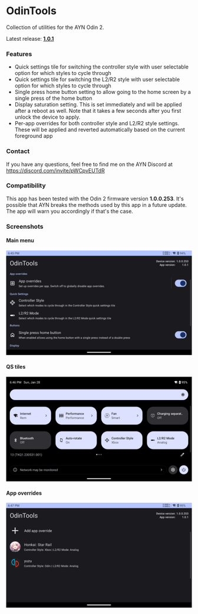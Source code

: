 # OdinTools
Collection of utilities for the AYN Odin 2.

Latest release: **[1.0.1](https://github.com/langerhans/OdinTools/releases/latest)**

### Features
- Quick settings tile for switching the controller style with user selectable option for which styles to cycle through
- Quick settings tile for switching the L2/R2 style with user selectable option for which styles to cycle through
- Single press home button setting to allow going to the home screen by a single press of the home button
- Display saturation setting. This is set immediately and will be applied after a reboot as well. Note that it takes a few seconds after you first unlock the device to apply.
- Per-app overrides for both controller style and L2/R2 style settings. These will be applied and reverted automatically based on the current foreground app 

### Contact
If you have any questions, feel free to find me on the AYN Discord at https://discord.com/invite/pWCpvEUTdR

### Compatibility
This app has been tested with the Odin 2 firmware version **1.0.0.253**. It's possible that AYN breaks the methods used by this app in a future update. The app will warn you accordingly if that's the case.

### Screenshots
#### Main menu
![image](docs/main.png)
#### QS tiles
![image](docs/qs_tiles.png)
#### App overrides
![image](docs/app_overrides.png)
